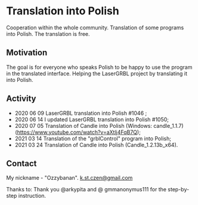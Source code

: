 # Translation into Polish
Cooperation within the whole community.
Translation of some programs into Polish.
The translation is free.

## Motivation
The goal is for everyone who speaks Polish to be happy to use the program in the translated interface.
Helping the LaserGRBL project by translating it into Polish.

## Activity
- 2020 06 09 LaserGRBL translation into Polish #1046 ;
- 2020 06 14 I updated LaserGRBL translation into Polish #1050;
- 2020 07 05 Translation of Candle into Polish (Windows: candle_1.1.7) (https://www.youtube.com/watch?v=aXtlj4FqB7Q); 
- 2021 03 14 Translation of the "grblControl" program into Polish;
- 2021 03 24 Translation of Candle into Polish (Candle_1.2.13b_x64).

## Contact
My nickname - "Ozzybanan".
k.st.czen@gmail.com

Thanks to:
Thank you @arkypita and @ gmmanonymus111 for the step-by-step instruction.
